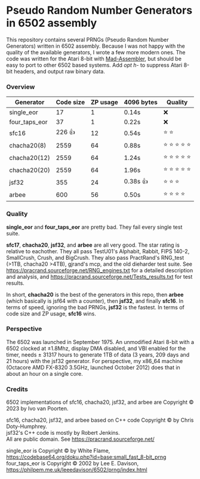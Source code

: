 # Pseudo Random Number Generators in 6502 assembly

This repository contains several PRNGs (Pseudo Random Number Generators) written in 6502 assembly.
Because I was not happy with the quality of the available generators, I wrote a few more modern ones.
The code was written for the Atari 8-bit with [Mad-Assembler](https://github.com/tebe6502/Mad-Assembler), but should be easy to port to other 6502 based systems.
Add *opt h-* to suppress Atari 8-bit headers, and output raw binary data.

### Overview

| Generator | Code size | ZP usage | 4096 bytes | Quality |
| --- | --- | --- | --- | --- |
| single_eor | 17 | 1 | 0.14s | :x: |
| four_taps_eor | 37 | 1 | 0.22s | :x: |
| sfc16 | 226 :thumbsup: | 12 | 0.54s | :star: :star: |
| chacha20(8) | 2559 | 64 | 0.88s | :star: :star: :star: :star: :star: |
| chacha20(12) | 2559 | 64 | 1.24s | :star: :star: :star: :star: :star: |
| chacha20(20) | 2559 | 64 | 1.96s | :star: :star: :star: :star: :star: |
| jsf32 | 355 | 24 | 0.38s :thumbsup: | :star: :star: :star: |
| arbee | 600 | 56 | 0.50s | :star: :star: :star: :star: |

### Quality

**single_eor** and **four_taps_eor** are pretty bad. They fail every single test suite.

**sfc17**, **chacha20**, **jsf32**, and **arbee** are all very good. The star rating is relative to eachother.
They all pass TestU01's Alphabit, Rabbit, FIPS 140-2, SmallCrush, Crush, and BigCrush.
They also pass PractRand's RNG_test (>1TB, chacha20 >4TB), gjrand's mcp, and the old dieharder test suite.
See https://pracrand.sourceforge.net/RNG_engines.txt for a detailed description and analysis, and
https://pracrand.sourceforge.net/Tests_results.txt for test results.

In short, **chacha20** is the best of the generators in this repo, then **arbee** (which basically is jsf64 with a counter), then **jsf32**, and finally **sfc16**.
In terms of speed, ignoring the bad PRNGs, **jsf32** is the fastest. In terms of code size and ZP usage, **sfc16** wins.

### Perspective

The 6502 was launched in September 1975. An unmodified Atari 8-bit with a 6502 clocked at ±1.8Mhz, display DMA disabled, and VBI enabled for the timer, needs ± 31317 hours to generate 1TB of data (3 years, 209 days and 21 hours) with the jsf32 generator. For perspective, my x86_64 machine (Octacore AMD FX-8320 3.5GHz, launched October 2012) does that in about an hour on a single core.

### Credits

6502 implementations of sfc16, chacha20, jsf32, and arbee are Copyright © 2023 by Ivo van Poorten.

sfc16, chacha20, jsf32, and arbee based on C++ code Copyright © by Chris Doty-Humphrey.  
jsf32's C++ code is mostly by Robert Jenkins.  
All are public domain. See https://pracrand.sourceforge.net/

single_eor is Copyright © by White Flame, https://codebase64.org/doku.php?id=base:small_fast_8-bit_prng  
four_taps_eor is Copyright © 2002 by Lee E. Davison, https://philpem.me.uk/leeedavison/6502/prng/index.html  

